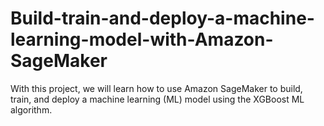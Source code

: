 # Build-train-and-deploy-a-machine-learning-model-with-Amazon-SageMaker
With this project, we will learn how to use Amazon SageMaker to build, train, and deploy a machine learning (ML) model using the XGBoost ML algorithm.

